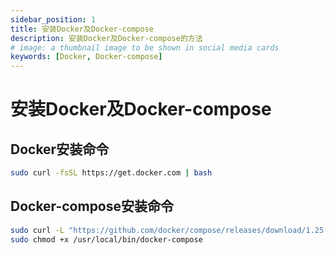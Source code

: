```yaml
---
sidebar_position: 1
title: 安装Docker及Docker-compose
description: 安装Docker及Docker-compose的方法
# image: a thumbnail image to be shown in social media cards
keywords: [Docker, Docker-compose]
---
```



# 安装Docker及Docker-compose

## Docker安装命令


```bash showLineNumbers
sudo curl -fsSL https://get.docker.com | bash
```

## Docker-compose安装命令

```bash showLineNumbers
sudo curl -L "https://github.com/docker/compose/releases/download/1.25.3/docker-compose-$(uname -s)-$(uname -m)" -o /usr/local/bin/docker-compose
sudo chmod +x /usr/local/bin/docker-compose
```